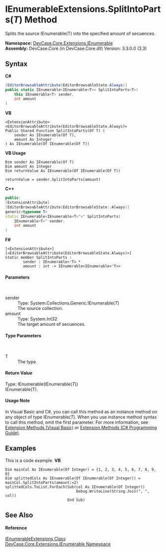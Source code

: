 # IEnumerableExtensions.SplitIntoParts(*T*) Method 
 

Splits the source IEnumerable(T) into the specified amount of secuences.

**Namespace:**&nbsp;<a href="N_DevCase_Core_Extensions_IEnumerable">DevCase.Core.Extensions.IEnumerable</a><br />**Assembly:**&nbsp;DevCase.Core (in DevCase.Core.dll) Version: 3.3.0.0 (3.3)

## Syntax

**C#**<br />
``` C#
[EditorBrowsableAttribute(EditorBrowsableState.Always)]
public static IEnumerable<IEnumerable<T>> SplitIntoParts<T>(
	this IEnumerable<T> sender,
	int amount
)

```

**VB**<br />
``` VB
<ExtensionAttribute>
<EditorBrowsableAttribute(EditorBrowsableState.Always)>
Public Shared Function SplitIntoParts(Of T) ( 
	sender As IEnumerable(Of T),
	amount As Integer
) As IEnumerable(Of IEnumerable(Of T))
```

**VB Usage**<br />
``` VB Usage
Dim sender As IEnumerable(Of T)
Dim amount As Integer
Dim returnValue As IEnumerable(Of IEnumerable(Of T))

returnValue = sender.SplitIntoParts(amount)
```

**C++**<br />
``` C++
public:
[ExtensionAttribute]
[EditorBrowsableAttribute(EditorBrowsableState::Always)]
generic<typename T>
static IEnumerable<IEnumerable<T>^>^ SplitIntoParts(
	IEnumerable<T>^ sender, 
	int amount
)
```

**F#**<br />
``` F#
[<ExtensionAttribute>]
[<EditorBrowsableAttribute(EditorBrowsableState.Always)>]
static member SplitIntoParts : 
        sender : IEnumerable<'T> * 
        amount : int -> IEnumerable<IEnumerable<'T>> 

```


#### Parameters
&nbsp;<dl><dt>sender</dt><dd>Type: System.Collections.Generic.IEnumerable(*T*)<br />The source collection.</dd><dt>amount</dt><dd>Type: System.Int32<br />The target amount of secuences.</dd></dl>

#### Type Parameters
&nbsp;<dl><dt>T</dt><dd>The type.</dd></dl>

#### Return Value
Type: IEnumerable(IEnumerable(*T*))<br />IEnumerable(T).

#### Usage Note
In Visual Basic and C#, you can call this method as an instance method on any object of type IEnumerable(*T*). When you use instance method syntax to call this method, omit the first parameter. For more information, see <a href="https://docs.microsoft.com/dotnet/visual-basic/programming-guide/language-features/procedures/extension-methods">Extension Methods (Visual Basic)</a> or <a href="https://docs.microsoft.com/dotnet/csharp/programming-guide/classes-and-structs/extension-methods">Extension Methods (C# Programming Guide)</a>.

## Examples
This is a code example. 
**VB**<br />
``` VB
Dim mainCol As IEnumerable(Of Integer) = {1, 2, 3, 4, 5, 6, 7, 8, 9, 0}
Dim splittedCols As IEnumerable(Of IEnumerable(Of Integer)) = mainCol.SplitIntoParts(amount:=2)
splittedCols.ToList.ForEach(Sub(col As IEnumerable(Of Integer))
                                Debug.WriteLine(String.Join(", ", col))
                            End Sub)
```


## See Also


#### Reference
<a href="T_DevCase_Core_Extensions_IEnumerable_IEnumerableExtensions">IEnumerableExtensions Class</a><br /><a href="N_DevCase_Core_Extensions_IEnumerable">DevCase.Core.Extensions.IEnumerable Namespace</a><br />